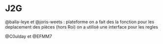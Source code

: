 # J2G
@balla-leye et @joris-weets : plateforme 
on a fait des la fonction pour les deplacement des pièces (hors Roi) 
on a utilisé une interface pour les regles 

@C0ulday et @EFMM7

